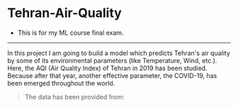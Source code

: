 # Tehran-Air-Quality

* This is for my ML course final exam.
---
In this project I am going to build a model which predicts Tehran's air quality by some of its environmental parameters (like Temperature, Wind, etc.).
Here, the AQI (Air Quality Index) of Tehran in 2019 has been studied. Because after that year, another effective parameter, the COVID-19, has been emerged throughout the world.

> The data has been provided from:

